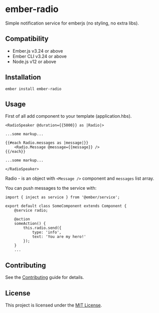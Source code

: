 # ember-radio

Simple notification service for emberjs (no styling, no extra libs).


## Compatibility

* Ember.js v3.24 or above
* Ember CLI v3.24 or above
* Node.js v12 or above


## Installation

```
ember install ember-radio
```


## Usage

First of all add component to your template (application.hbs).

```
<RadioSpeaker @duration={{5000}} as |Radio|>

...some markup...

{{#each Radio.messages as |message|}}
    <Radio.Message @message={{message}} />
{{/each}}

...some markup...

</RadioSpeaker>
```

Radio - is an object with `<Message />` component and `messages` list array.

You can push messages to the service with:

```
import { inject as service } from '@ember/service';

export default class SomeComponent extends Component {
    @service radio;

    @action
    someAction() {
        this.radio.send({
            type: 'info',
            text: 'You are my hero!'
        });
    }
    ...

```

## Contributing

See the [Contributing](CONTRIBUTING.md) guide for details.


## License

This project is licensed under the [MIT License](LICENSE.md).
